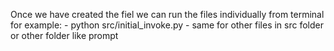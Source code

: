 Once we have created the fiel we can run the files individually from terminal for example: 
    - python src/initial_invoke.py
    - same for other files in src folder or other folder like prompt 